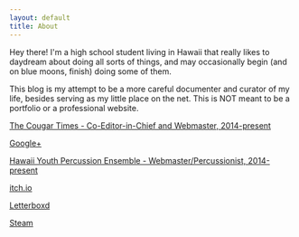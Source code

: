 ```yaml
---
layout: default
title: About
---
```


Hey there! I'm a high school student living in Hawaii that really likes to daydream about doing all sorts of things, and may occasionally begin (and on blue moons, finish) doing some of them.

This blog is my attempt to be a more careful documenter and curator of my life, besides serving as my little place on the net. This is NOT meant to be a portfolio or a professional website.

[The Cougar Times - Co-Editor-in-Chief and Webmaster, 2014-present](http://cougartimes.org)

[Google+](http://https://plus.google.com/u/0/107449388921915851499/posts)

[Hawaii Youth Percussion Ensemble - Webmaster/Percussionist, 2014-present](http://hawaiiyouthpercussionensemble.com)

[itch.io](http://knottheory.itch.io/)

[Letterboxd](http://letterboxd.com/KnotTheory/)

[Steam](http://steamcommunity.com/id/knottheory/)
